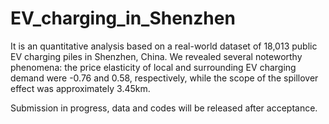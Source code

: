 # EV_charging_in_Shenzhen
It is an quantitative analysis based on a real-world dataset of 18,013 public EV charging piles in Shenzhen, China. We revealed several noteworthy phenomena: the price elasticity of local and surrounding EV charging demand were -0.76 and 0.58, respectively, while the scope of the spillover effect was approximately 3.45km.

Submission in progress, data and codes will be released after acceptance.
